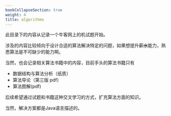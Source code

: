 ```yaml
---
bookCollapseSection: true
weight: 4
title: algorithms
---
```


此目录下的内容从记录一个牛客网上的机试题开始。

涉及的内容比较倾向于设计合适的算法解决特定的问题，如果想提升~~薪水~~能力，熟悉算法是不可缺少的能力啊。

当然，也会记录相关算法书籍中的内容，目前手头的算法书籍只有

- 数据结构与算法分析（纸质）
- 算法导论（第三版 pdf）
- 算法图解(pdf)

后续希望通过试题和书籍这种交叉学习的方式，扩充算法方面的知识。

当然，解决方案都是Java语言描述的。
